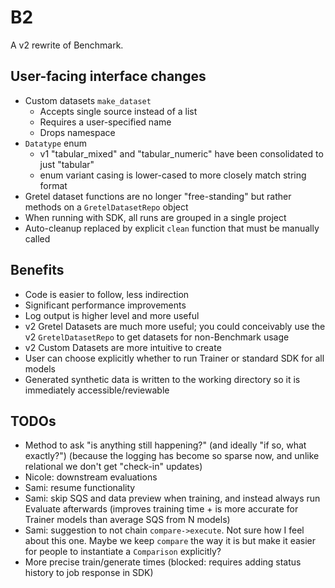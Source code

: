 # B2

A v2 rewrite of Benchmark.


## User-facing interface changes

- Custom datasets `make_dataset`
  - Accepts single source instead of a list
  - Requires a user-specified name
  - Drops namespace
- `Datatype` enum
  - v1 "tabular_mixed" and "tabular_numeric" have been consolidated to just "tabular"
  - enum variant casing is lower-cased to more closely match string format
- Gretel dataset functions are no longer "free-standing" but rather methods on a `GretelDatasetRepo` object
- When running with SDK, all runs are grouped in a single project
- Auto-cleanup replaced by explicit `clean` function that must be manually called


## Benefits

- Code is easier to follow, less indirection
- Significant performance improvements
- Log output is higher level and more useful
- v2 Gretel Datasets are much more useful; you could conceivably use the v2 `GretelDatasetRepo` to get datasets for non-Benchmark usage
- v2 Custom Datasets are more intuitive to create
- User can choose explicitly whether to run Trainer or standard SDK for all models
- Generated synthetic data is written to the working directory so it is immediately accessible/reviewable


## TODOs

- Method to ask "is anything still happening?" (and ideally "if so, what exactly?") (because the logging has become so sparse now, and unlike relational we don't get "check-in" updates)
- Nicole: downstream evaluations
- Sami: resume functionality
- Sami: skip SQS and data preview when training, and instead always run Evaluate afterwards (improves training time + is more accurate for Trainer models than average SQS from N models)
- Sami: suggestion to not chain `compare->execute`. Not sure how I feel about this one. Maybe we keep `compare` the way it is but make it easier for people to instantiate a `Comparison` explicitly?
- More precise train/generate times (blocked: requires adding status history to job response in SDK)
